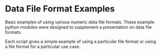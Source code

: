 # Data File Format Examples

Basic examples of using various numeric data file formats. These example
python modules were designed to supplement a presentation on data file
formats.

Each script gives a simple example of using a particular file format or
using a file format for a particular use case.

